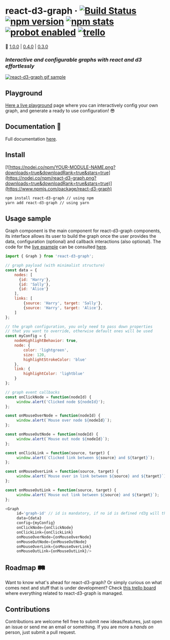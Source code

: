 # react-d3-graph &middot; [![Build Status](https://travis-ci.org/danielcaldas/react-d3-graph.svg?branch=master)](https://travis-ci.org/danielcaldas/react-d3-graph) [![npm version](https://img.shields.io/badge/npm-v1.0.0-blue.svg)](https://www.npmjs.com/package/react-d3-graph) [![npm stats](https://img.shields.io/badge/downloads-2k-brightgreen.svg)](https://npm-stat.com/charts.html?package=react-d3-graph&from=2017-04-25&to=2018-02-11) [![probot enabled](https://img.shields.io/badge/probot:stale-enabled-yellow.svg)](https://probot.github.io/) [![trello](https://img.shields.io/badge/trello-board-blue.svg)](https://trello.com/b/KrnmFXha/react-d3-graph)
:book:  [1.0.0](https://danielcaldas.github.io/react-d3-graph/docs/index.html) | [0.4.0](https://danielcaldas.github.io/react-d3-graph/docs/0.4.0.html) | [0.3.0](https://danielcaldas.github.io/react-d3-graph/docs/0.3.0.html)

### *Interactive and configurable graphs with react and d3 effortlessly*

[![react-d3-graph gif sample](https://github.com/danielcaldas/react-d3-graph/blob/master/sandbox/rd3g_v2.gif?raw=true)](https://danielcaldas.github.io/react-d3-graph/sandbox/index.html)

## Playground
[Here a live playground](https://danielcaldas.github.io/react-d3-graph/sandbox/index.html) page where you can interactively config your own graph, and generate a ready to use configuration! :sunglasses:

## Documentation :book:
Full documentation [here](https://danielcaldas.github.io/react-d3-graph/docs/index.html).

## Install
[![https://nodei.co/npm/YOUR-MODULE-NAME.png?downloads=true&downloadRank=true&stars=true](https://nodei.co/npm/react-d3-graph.png?downloads=true&downloadRank=true&stars=true)](https://www.npmjs.com/package/react-d3-graph)


```bash
npm install react-d3-graph // using npm
yarn add react-d3-graph // using yarn
```

## Usage sample
Graph component is the main component for react-d3-graph components, its interface allows its user to build the graph once the user provides the data, configuration (optional) and callback interactions (also optional).
The code for the [live example](https://danielcaldas.github.io/react-d3-graph/sandbox/index.html) can be consulted [here](https://github.com/danielcaldas/react-d3-graph/blob/master/sandbox/Sandbox.jsxx).

```javascript
import { Graph } from 'react-d3-graph';

// graph payload (with minimalist structure)
const data = {
    nodes: [
      {id: 'Harry'},
      {id: 'Sally'},
      {id: 'Alice'}
    ],
    links: [
        {source: 'Harry', target: 'Sally'},
        {source: 'Harry', target: 'Alice'},
    ]
};

// the graph configuration, you only need to pass down properties
// that you want to override, otherwise default ones will be used
const myConfig = {
    nodeHighlightBehavior: true,
    node: {
        color: 'lightgreen',
        size: 120,
        highlightStrokeColor: 'blue'
    },
    link: {
        highlightColor: 'lightblue'
    }
};

// graph event callbacks
const onClickNode = function(nodeId) {
     window.alert('Clicked node ${nodeId}');
};

const onMouseOverNode = function(nodeId) {
     window.alert(`Mouse over node ${nodeId}`);
};

const onMouseOutNode = function(nodeId) {
     window.alert(`Mouse out node ${nodeId}`);
};

const onClickLink = function(source, target) {
     window.alert(`Clicked link between ${source} and ${target}`);
};

const onMouseOverLink = function(source, target) {
     window.alert(`Mouse over in link between ${source} and ${target}`);
};

const onMouseOutLink = function(source, target) {
     window.alert(`Mouse out link between ${source} and ${target}`);
};

<Graph
     id='graph-id' // id is mandatory, if no id is defined rd3g will throw an error
     data={data}
     config={myConfig}
     onClickNode={onClickNode}
     onClickLink={onClickLink}
     onMouseOverNode={onMouseOverNode}
     onMouseOutNode={onMouseOutNode}
     onMouseOverLink={onMouseOverLink}
     onMouseOutLink={onMouseOutLink}/>
```

## Roadmap :railway_track:
Want to know what's ahead for react-d3-graph? Or simply curious on what comes next and stuff that is under development?
Check [this trello board](https://trello.com/b/KrnmFXha/react-d3-graph) where everything related to react-d3-graph is managed.

## Contributions
Contributions are welcome fell free to submit new ideas/features, just open an issue or send me an email or something. If you are more a *hands on* person, just submit a pull request.
